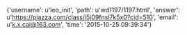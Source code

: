 {'username': u'leo_init', 'path': u'wd1197/1197.html', 'answer': u'https://piazza.com/class/i5j09fnsl7k5x0?cid=510', 'email': u'k.x.cai@163.com', 'time': '2015-10-25:09:39:34'}
